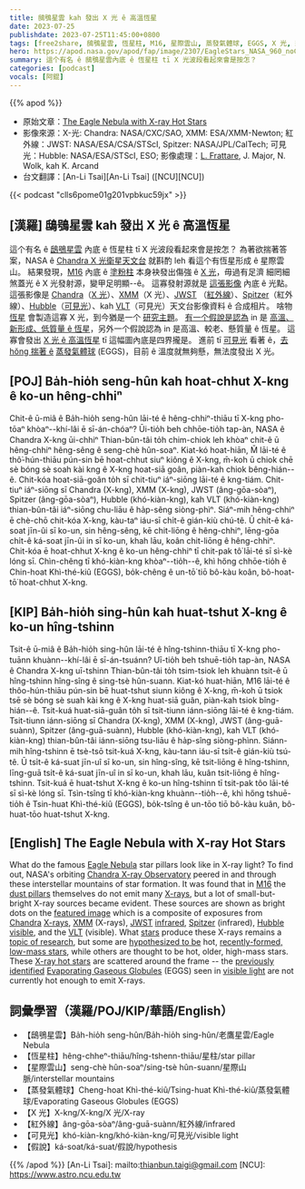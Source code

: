 ```yaml
---
title: 鴟鴞星雲 kah 發出 X 光 ê 高溫恆星
date: 2023-07-25
publishdate: 2023-07-25T11:45:00+0800
tags: [free2share, 鴟鴞星雲, 恆星柱, M16, 星際雲山, 蒸發氣體球, EGGS, X 光, 紅外線, 可見光, 假說, Chandra, XMM, Spitzer, Hubble, VLT]
hero: https://apod.nasa.gov/apod/fap/image/2307/EagleStars_NASA_960_noChandra.jpg
summary: 這个有名 ê 鴟鴞星雲內底 ê 恆星柱 tī X 光波段看起來會是按怎？
categories: [podcast]
vocals: [阿錕]
---
```


{{% apod %}}

- 原始文章：[The Eagle Nebula with X-ray Hot Stars](https://apod.nasa.gov/apod/ap230725.html)
- 影像來源：X-光: Chandra: NASA/CXC/SAO, XMM: ESA/XMM-Newton; 紅外線：JWST: NASA/ESA/CSA/STScI, Spitzer: NASA/JPL/CalTech; 可見光：Hubble: NASA/ESA/STScI, ESO; 影像處理：[L. Frattare](https://www.linkedin.com/in/lisafrattare), J. Major, N. Wolk, kah K. Arcand
- 台文翻譯：[An-Li Tsai][An-Li Tsai] ([NCU][NCU])

{{< podcast "clls6pome01g201vpbkuc59jx" >}}

## [漢羅] 鴟鴞星雲 kah 發出 X 光 ê 高溫恆星
這个有名 ê [鴟鴞星雲][Eagle Nebula] 內底 ê 恆星柱 tī X 光波段看起來會是按怎？
為著欲揣著答案，NASA ê [Chandra X 光衛星天文台][Chandra X-ray Observatory] 就斟酌 leh 看這个有恆星形成 ê 星際雲山。
結果發現，[M16][M16] 內底 ê [塗粉柱][dust pillars] 本身袂發出傷強 ê [X 光][X-rays 1]，毋過有足濟 細罔細 煞蓋光 ê X 光發射源，變甲足明顯--ê。
這寡發射源就是 [這張影像][featured image] 內底 ê 光點。
這張影像是 [Chandra][Chandra]（[X 光][X-rays 2]）、[XMM][XMM]（X 光）、[JWST][JWST] （[紅外線][infrared]）、[Spitzer][Spitzer]（紅外線）、[Hubble][Hubble]（[可見光][visible]）、kah [VLT][VLT]（可見光）天文台影像資料 ê 合成相片。
啥物 [恆星][stars] 會製造這寡 X 光，到今猶是一个 [研究主題][topic of research]。
[有一个假說是認為][hypothesized to be] in 是 [高溫、新形成、低質量 ê 恆星][recently-formed, low-mass stars]，另外一个假說認為 in 是高溫、較老、懸質量 ê 恆星。
這寡會發出 [X 光 ê 高溫恆星][X-ray hot stars] tī 這幅圖內底是四界攏是。
進前 tī [可見光][visible light] 看著 ê，[去 hŏng 揣著 ê][previously identified] [蒸發氣體球][Evaporating Gaseous Globules] (EGGS)，目前 ê 溫度就無夠懸，無法度發出 X 光。

## [POJ] Ba̍h-hio̍h seng-hûn kah hoat-chhut X-kng ê ko-un hêng-chhiⁿ
Chit-ê ū-miâ ê Ba̍h-hio̍h seng-hûn lāi-té ê hêng-chhiⁿ-thiāu tī X-kng pho-tōaⁿ khòaⁿ--khí-lâi ē sī-án-chóaⁿ?
Ūi-tio̍h beh chhōe-tio̍h tap-àn, NASA ê Chandra X-kng ūi-chhiⁿ Thian-bûn-tâi to̍h chim-chiok leh khòaⁿ chit-ê ū hêng-chhiⁿ hêng-sêng ê seng-chè hûn-soaⁿ.
Kiat-kó hoat-hiān, M̌ lāi-té ê thô͘-hún-thiāu pún-sin bē hoat-chhut siuⁿ kiông ê X-kng, m̄-koh ū chiok chē sè bóng sè soah kài kng ê X-kng hoat-siā goân, piàn-kah chiok bêng-hián--ê.
Chit-kóa hoat-siā-goân to̍h sī chit-tiuⁿ iáⁿ-siōng lāi-té ê kng-tiám.
Chit-tiuⁿ iáⁿ-siōng sī Chandra (X-kng), XMM (X-kng), JWST (âng-gōa-sòaⁿ), Spitzer (âng-gōa-sòaⁿ), Hubble (khó-kiàn-kng), kah VLT (khó-kiàn-kng) thian-bûn-tâi iáⁿ-siōng chu-liāu ê ha̍p-sêng siòng-phìⁿ.
Siáⁿ-mih hêng-chhiⁿ ē chè-chō chit-kóa X-kng, kàu-taⁿ iáu-sī chi̍t-ê gián-kiù chú-tê.
Ū chi̍t-ê ká-soat jīn-ûi sī ko-un, sin hêng-sêng, kē chit-liōng ê hêng-chhiⁿ, lēng-gōa chi̍t-ê ká-soat jīn-ûi in sī ko-un, khah lāu, koân chit-liōng ê hêng-chhiⁿ.
Chit-kóa ē hoat-chhut X-kng ê ko-un hêng-chhiⁿ tī chit-pak tô͘ lāi-té sī sì-kè lóng sī.
Chìn-chêng tī khó-kiàn-kng khòaⁿ--tio̍h--ê, khì hőng chhōe-tio̍h ê Chin-hoat Khì-thé-kiû (EGGS), bo̍k-chêng ê un-tō͘ tiō bô-kàu koân, bô-hoat-tō͘ hoat-chhut X-kng.

## [KIP] Ba̍h-hio̍h sing-hûn kah huat-tshut X-kng ê ko-un hîng-tshinn
Tsit-ê ū-miâ ê Ba̍h-hio̍h sing-hûn lāi-té ê hîng-tshinn-thiāu tī X-kng pho-tuānn khuànn--khí-lâi ē sī-án-tsuánn?
Uī-tio̍h beh tshuē-tio̍h tap-àn, NASA ê Chandra X-kng uī-tshinn Thian-bûn-tâi to̍h tsim-tsiok leh khuànn tsit-ê ū hîng-tshinn hîng-sîng ê sing-tsè hûn-suann.
Kiat-kó huat-hiān, M16 lāi-té ê thôo-hún-thiāu pún-sin bē huat-tshut siunn kiông ê X-kng, m̄-koh ū tsiok tsē sè bóng sè suah kài kng ê X-kng huat-siā guân, piàn-kah tsiok bîng-hián--ê.
Tsit-kuá huat-siā-guân to̍h sī tsit-tiunn iánn-siōng lāi-té ê kng-tiám.
Tsit-tiunn iánn-siōng sī Chandra (X-kng), XMM (X-kng), JWST (âng-guā-suànn), Spitzer (âng-guā-suànn), Hubble (khó-kiàn-kng), kah VLT (khó-kiàn-kng) thian-bûn-tâi iánn-siōng tsu-liāu ê ha̍p-sîng siòng-phìnn.
Siánn-mih hîng-tshinn ē tsè-tsō tsit-kuá X-kng, kàu-tann iáu-sī tsi̍t-ê gián-kiù tsú-tê.
Ū tsi̍t-ê ká-suat jīn-uî sī ko-un, sin hîng-sîng, kē tsit-liōng ê hîng-tshinn, līng-guā tsi̍t-ê ká-suat jīn-uî in sī ko-un, khah lāu, kuân tsit-liōng ê hîng-tshinn.
Tsit-kuá ē huat-tshut X-kng ê ko-un hîng-tshinn tī tsit-pak tôo lāi-té sī sì-kè lóng sī.
Tsìn-tsîng tī khó-kiàn-kng khuànn--tio̍h--ê, khì hőng tshuē-tio̍h ê Tsin-huat Khì-thé-kiû (EGGS), bo̍k-tsîng ê un-tōo tiō bô-kàu kuân, bô-huat-tōo huat-tshut X-kng.

## [English] The Eagle Nebula with X-ray Hot Stars
What do the famous [Eagle Nebula][Eagle Nebula] star pillars look like in X-ray light?
To find out, NASA's orbiting [Chandra X-ray Observatory][Chandra X-ray Observatory] peered in and through these interstellar mountains of star formation.
It was found that in [M16][M16] the [dust pillars][dust pillars] themselves do not emit many [X-rays][X-rays 1], but a lot of small-but-bright X-ray sources became evident.
These sources are shown as bright dots on the [featured image][featured image] which is a composite of exposures from [Chandra][Chandra] [X-rays][X-rays 2], [XMM][XMM] (X-rays), [JWST][JWST] [infrared][infrared], [Spitzer][Spitzer] (infrared), [Hubble][Hubble] [visible][visible], and the [VLT][VLT] (visible).
What [stars][stars] produce these X-rays remains a [topic of research][topic of research], but some are [hypothesized to be][hypothesized to be] hot, [recently-formed, low-mass stars][recently-formed, low-mass stars], while others are thought to be hot, older, high-mass stars.
These [X-ray hot stars][X-ray hot stars] are scattered around the frame -- the [previously identified][previously identified] [Evaporating Gaseous Globules][Evaporating Gaseous Globules] (EGGS) seen in [visible light][visible light] are not currently hot enough to emit X-rays.

## 詞彙學習（漢羅/POJ/KIP/華語/English）
- 【鴟鴞星雲】Ba̍h-hio̍h seng-hûn/Ba̍h-hio̍h sing-hûn/老鷹星雲/Eagle Nebula
- 【恆星柱】hêng-chheⁿ-thiāu/hîng-tshenn-thiāu/星柱/star pillar
- 【星際雲山】seng-chè hûn-soaⁿ/sing-tsè hûn-suann/星際山脈/interstellar mountains
- 【蒸發氣體球】Cheng-hoat Khì-thé-kiû/Tsing-huat Khì-thé-kiû/蒸發氣體球/Evaporating Gaseous Globules (EGGS)
- 【X 光】X-kng/X-kng/X 光/X-ray
- 【紅外線】âng-gōa-sòaⁿ/âng-guā-suànn/紅外線/infrared
- 【可見光】khó-kiàn-kng/khó-kiàn-kng/可見光/visible light
- 【假說】ká-soat/ká-suat/假說/hypothesis

{{% /apod %}}
[An-Li Tsai]: mailto:thianbun.taigi@gmail.com
[NCU]: https://www.astro.ncu.edu.tw

[copyright]: https://apod.nasa.gov/apod/fap/lib/about_apod.html#srapply
[License]: https://creativecommons.org/licenses/by/2.0/

[Eagle Nebula]:https://apod.nasa.gov/apod/ap221004.html
[Chandra X-ray Observatory]:https://chandra.harvard.edu/
[M16]:https://apod.nasa.gov/apod/ap221206.html
[dust pillars]:https://apod.nasa.gov/apod/ap201206.html
[X-rays 1]:https://science.nasa.gov/ems/11_xrays
[featured image]:https://chandra.si.edu/photo/2023/chandrawebb2/more.html
[Chandra]:https://www.nasa.gov/mission_pages/chandra/main/index.html
[X-rays 2]:https://science.nasa.gov/ems/11_xrays
[XMM]:https://www.cosmos.esa.int/web/xmm-newton
[JWST]:https://webb.nasa.gov/
[infrared]:https://science.nasa.gov/ems/07_infraredwaves
[Spitzer]:https://www.nasa.gov/mission_pages/spitzer/main/index.html
[Hubble]:https://www.nasa.gov/mission_pages/hubble/main/index.html
[visible]:https://science.nasa.gov/ems/09_visiblelight
[VLT]:https://www.eso.org/public/teles-instr/paranal-observatory/vlt/
[stars]:https://science.nasa.gov/astrophysics/focus-areas/how-do-stars-form-and-evolve
[topic of research]:https://ui.adsabs.harvard.edu/abs/2007ApJ...654..347L/abstract
[hypothesized to be]:https://i.insider.com/55a67a7a371d22ce178b6624?width=1200&format=jpeg
[recently-formed, low-mass stars]:https://en.wikipedia.org/wiki/Young_stellar_object
[X-ray hot stars]:https://apod.nasa.gov/apod/ap010920.html
[previously identified]:https://apod.nasa.gov/apod/ap061022.html
[Evaporating Gaseous Globules]:https://en.wikipedia.org/wiki/Evaporating_gaseous_globule
[visible light]:https://apod.nasa.gov/apod/ap080915.html

